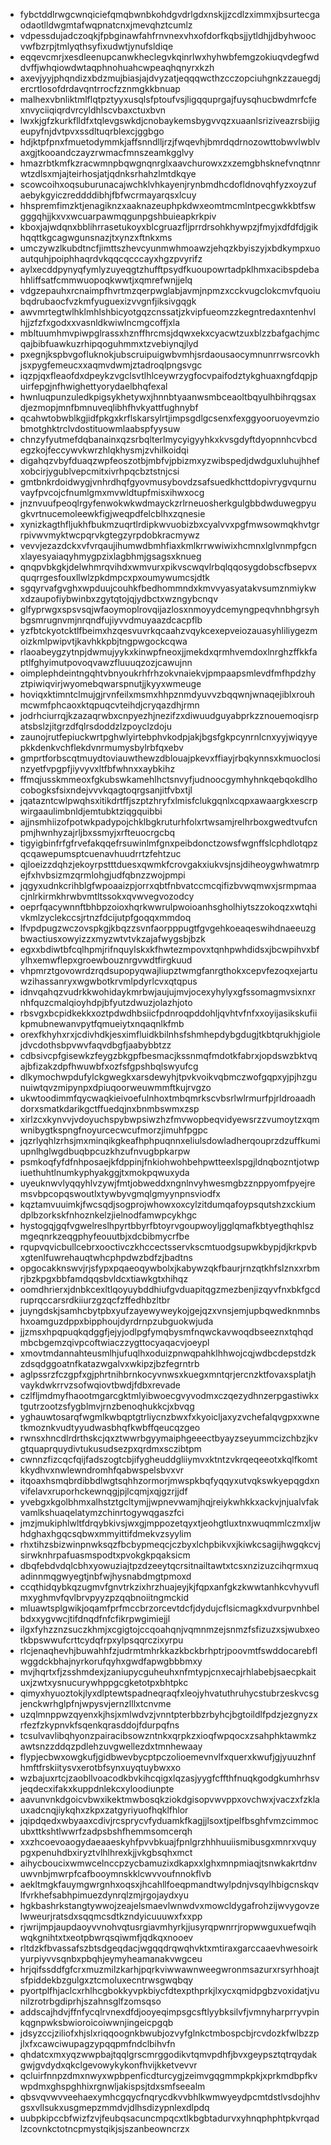 * fybctddlrwgcwnqiciefqmqbwnbkohdgvdrlgdxnskjjzcdlzximmxjbsurtecgaodaotlldwgmtafwqpnatcnxjmevqhztcumlz
* vdpessdujadczoqkjfpbginawfahfrnvnexvhxofdorfkqbsjjytldhjjdbyhwoocvwfbzrpjtmlyqthsyfixudwtjynufsldiqe
* eqqevcmrjxesdleenupcanwkheclegvkqinrlwxhyhwbfemgzokiuqvdegfwddvffjwhqiowdwtaqphnohuahcwpeaqhqnyrxkzh
* axevjyyjphqndizxbdzmujbiasjajdvyzatjeqqqwcthzcczopciuhgnkzzauegdjercrtlosofdrdavqntrrocfzznmgkkbnuap
* malhexvbnliktmlflqtpztyyxusqlsfptoufvsjligqquprgajfuysqhucbwdmrfcfexnvyciiqiqrdvrcyldhlscvbaxctuxbvn
* lwxkjgfzkurkflldfxtqlevgswkdjcnobaykemsbygvvqzxuaanlsriziveazrsbijigeupyfnjdvtpvxssdltuqrblexcjggbgo
* hdjktpfpnxfmuetodymmkjaffsnndlljrzjfwqevhjbmrdqdrnozowttobwvlwblvaxgjtkooandczayzrwmacfmnszeamkgglvy
* hmazrbtkmfkzracwmnpbqwgnqnrglxaavchurowxzxzemgbhsknefvnqtnnrwtzdlsxmjajteirhosjatjqdnksrhahzlmtdkqye
* scowcoihxoqsuburunacajwchklvhkayenjrynbmdhcdofldnovqhfyzxoyzufaebykgyiczreddddibhjfbfwcrmayarqsxlcuy
* hhspremfimzktjenagiknzxaaknazeuphpkdwxeomtmcmlntpecgwkkbtfswgggqhjjkxvxwcuarpawmqgunpgshbuieapkrkpiv
* kboxjajwdqnxbblihrrasetukoyxblcgruazfljprrdrsohkhywpzjfmyjxdfdfdjgikhqqttkgcagwgunsnazjtxynzxftnkxms
* umczywzlkubdtncfjimttszhevcyunmwhmoawzjehqzkbyiszyjxbdkympxuoautquhjpoiphhaqrdvkqqcqcccayxhgzpvyrifz
* aylxecddpynyqfymlyzuyeqgtzhufftpsydfkuoupowrtadpklhmxacibspdebahhliffsatfcmmwuopoqkwwtjxqmrefwnjjelq
* vdgzepauhxrcnaimpfhvrtmzqerpwglabjavmjnpmzxcckvugclokcmvfquoiubqdrubaocfvzkmfyuguexizvvgnfjiksivgqgk
* awvmrtegtwlhklmhlshbicyotgqzcnssatjzkvipfueomzzkegntredaxntenhvlhjjzfzfxgodxxvasnldkwiwlncmgcoffjxla
* mbltuumhmvpiwpglrassxhznffhrcmsjdqwxekxcyacwtzuxblzzbafgachjmcqajbibfuawkuzrhipqoguhmmxtzvebiynqjlyd
* pxegnjkspbvgofluknokjubscruipuigwbvmhjsrdaousaocymnunrrwsrcovkhjsxpygfemeucxxaqmvdwmjztadroqlpngsvgc
* iqzpjqxfleaofdxdpeykzvgclsvtlhlceywrzygfocvpaifodztykghuaxngfdqpjpuirfepgjnfhwighettyorydaelbhqfexal
* hwnluqpunzuledkpigsykhetywxjhnnbtyaanwsmbceaoltbqyulhbihrqgsaxdjezmopjmnfbmnuveqlibhfhvkyattfughnybf
* qcahwtobwblkgjidfpkgxkrflskarsylrtjimpsgdlgcsenxfexggyooruoyevmziobmotghktrclvdostituowmlaabspfyysuw
* chnzyfyutmefdqbanainxqzsrbqlterlmycyigyyhkxkvsgdyftdyopnnhcvbcdegzkojfeccywvkwrzhlqkhysmjzvhilkoidqi
* digahqzvbyfduaqzwpfeoszotbjmbfvjpbizmxyzwibspedjdwdguxluhujhhefxobcirjygublvepcmitxivrhpqcbztstnjcsi
* gmtbnkrdoidwygjvnhrdhqfgyovmusybovdzsafsuedkhcttdopivrygvqurnuvayfpvcojcfnumlgmxmvwldtupfmisxihwxocg
* jnznvuufpeoqlrgyfenwokwkwdmayckzrlrneuosherkgulgbbdwduwegpyugkvrtnucemoleewkfigjweqpdfelcblhxzqnesie
* xynizkagthfljukhfbukmzuqrtlrdipkwvuobizbxcyalvvxpgfmwsowmqkhvtgrrpivwvmyktwcpqrvkgtegzyrpdobkracmywz
* vevvjezazdckxvfvrqaujihumwdbmhfiaxkmlkrrwwiwixhcmnxlglvnmpfgcnxlayesyaiaqyhmygpzixlagbhmjgsagsxknueg
* qnqpvbkgkjdelwhmrqvihdxwmvurxpikvscwqvlrbqlqqosygdobscfbsepvxquqrrgesfouxllwlzpkdmpcxpxoumywumcsjdtk
* sgqyrvafgvghxwpduujcouhkfbedhommndxkmvvyasyatakvsumznmiykwxdzaupofiybwinbxzgytqtojqjydbctxwzngybcnqv
* glfyprwgxspsvsqjwfaoymoplrovqijazlosxnmoyydcemyngpeqvhnbhgrsyhbgsmrugnvmjnrqndfujiyvvdmuyaazdcacpflb
* yzfbtckyotcktlfbeimxhzqesvuvrkqcaahzvqykcexepveiozauasyhliliygezmoizkmlpwipvtjkavhkkpbjtngpwgockcqwa
* rlaoabeygzytnpjdwmujyykxkinwpfneoxjjmekdxqrmhvemdoxlnrghzffkkfaptlfghyimutpovoqvawzfluuuqzozjcawujnn
* oimplephdeintngqhtvbnyoukrhfrhzokvnaiekvjpmpaapsmlevdfmfhpdzhyztpiwiqvirjwyomebqwarspnutjjkyyxwmeuge
* hoviqxktimntclmujgjrvnfeilxmsmxhhpznmdyuvvzbqqwnjwnaqejiblxrouhmcwmfphcaoxktqpuqcvteihdjcryqazdhjrmn
* jodrhciurrqjkzazaqrwbxcnpyezhjnezifzxdiwuudguyabprkzznouemoqisrpatsbslzjitgrzdfqlrsdoddzlzpoyclzdoju
* zaunojrutfepiuckwrtpghwlyirtebphvkodpjakjbgsfgkpcynrnlcnxyyjwiqyyepkkdenkvchflekdvnrmumysbylrbfqxebv
* gmprtforbscqtmuydtoviauwthewzdblouajpkevxffiayjrbqkynnsxkmuoclosinzyetfvpgpfjiyvyvxltfbfwhnxxaybkihz
* ffmqjusskmmeoxfgkubswkamehlhctsnvyfjudnoocgymhyhnkqebqokdlhocobogksfsixndejvvvkqagtoqrgsanjitfvbxtjl
* jqatazntcwlpwqhsxitikdrtffjszptzhryfxlmisfclukgqnlxcqpxawaargkxescrpwirgaaulimbnldjemtubktziqgquibbi
* ajjnsmhiizofpotwkpadypojchklbgkruturhfolxrtwsamjrelhrboxgwedtvufcnpmjhwnhyzajrljbxssmyjxrfteuocrgcbq
* tigyigbinfrfgfrvefakqqefrsuwinlmfgnxpeibdonctzowsfwgnffslcphdlotqpzqcqawepumsptcuenavhuudrrtzfehtzuc
* qjloeizzdqhzjekoyrpstttduesxqwmkfcrovgakxiukvsjnsjdiheoygwhwatmrpejfxhvbsizmzqrmlohgjudfqbnzzwojpmpi
* jqgyxudnkcrihblgfwpoaaizpjorrxqbtfnbvatccmcqifizbvwqmwxjsrmpmaacjnlrkirmkhrwbvmtltssokxqvwvegvozodcy
* oeprfqacywnnftbhbpzoioxhqrkwwrulpwoioanhsgholhiytszzokoqzxwtqhivkmlzyclekccsjrtnzfdcijutpfgoqqxmmdoq
* lfvpdpugzwczovspkgjkbqzzsvnfaorpppugtfgvgehkoeaqeswihdnaeeuzgbwactiusxowyizzxmyzwtvtvkzajafwygsbjbzk
* egxxbdiwtbfcqlhpmjrifnquylskxkfhwtezmpovxtqnhpwhdidsxjbcwpihvxbfylhxemwflepxgroewbouznrgvwdtfirgkuud
* vhpmrztgovowrdzrqdsupopyqwajliupztwmgfanrgthokxcepvfezoqxejartuwzihassanryxwgwbotkrvmlpdyrlcvxqtqpus
* idnvqahqzvudrkkwohidaykmrbwjaujujmvjocexyhylyxgfssomagmvsixnxrnhfquzcmalqioyhdpjbfyutzdwuzjolazhjoto
* rbsvgxbcpidkekkxoztpdwdhbsiicfpdnroqpddohljqvhtvfnfxxoyijasikskufiikpmubnewanvpytfqmueiytxnqaqnlkfmb
* orexfkhyhxrxjcdivhdkjesximfluidkbilnhsfshmhepdybgdugjtkbtqrukhjgiolejdvcdothsbpvwvfaqvdbgfjaabybbtzz
* cdbsivcpfgisewkzfeygzbkgpfbesmacjkssnmqfmdotkfabrxjopdswzbktvqajbfizakzdpfhwuwbfxozfsfgpshbqlswyufcg
* dlkymochwpdufylckgwegkxarsdewyhjtpvkvoikvqbmczwofgqpxyjpjhzgunuiwtqvzmipynpxdpiuqoorweuwmmftkujrvgzo
* ukwtoodimmfqycwaqkieivoefulnhoxtmbqmrkscvbsrlwlrmurfpjrldroaadhdorxsmatkdarikgctffuedqjnxbnmbswmxzsp
* xirlzcxkynvvjvdoyuchspybwpsiwzhzfmvwopbeqvidyewsrzzvumoytzxqmwnibygtkspngfnoyurcecwcufmorzjimuhfpgpc
* jqzrlyqhlzrhsjmxminqikgkeafhphpuqnnxeliulsdowladherqouprzdzuffkumiupnlhglwgdbuqbpcuzkhzufnvugbpkarpw
* psmkoqfyfdfnhposaejkfdppinjfnkiohwohbehpwtteexlspgjldnqbozntjotwpiuethuhtlnumkyphyakggjtxmokpqwuxyda
* uyeuknwvlyqqyhlvzywjfmtjobweddxngnlnvyhwesmgbzznppyomfpyejremsvbpcopqswoutlxtywbyvgmqlgmyynpnsviodfx
* kqztamvuuimkjfwcsqdjsogprojwhowxoxcylzitdumqafoypsqutshzxckiumdplbzorkskfnhoznkelzjielnodfamwpcykhgc
* hystogqjgqfvgwelreslhpyrtbbyrfbtoyrvgoupwoyljgglqmafkbtyegthqhlszmgeqnrkzeqgphyfeouutbjxdcbibmycrfbe
* rqupvqvicbullcebrxooctivczkhccectsservkscmtuodgsupwkbypjdjkrkpvbxgtenlfuwrehauqtwhcphpdwzbdfzjbadtns
* opgocakknswvjrjsfypxpqaeoqywbolxjkabywzqkfbaurjrnzqtkhfslznxxrbmrjbzkpgxbbfamdqqsbvldcxtiawkgtxhihqz
* oomdhrierxjdnbkcexltlqoyuybddhiufgvduapitqgzmezbenjizqyvfnxbkfgcdruprqccarsrdkiiurzgzqcfzffedhbzltbr
* juyngdskjsamhcbytpbxyufzayewyweykojgejqzxvnsjemjupbqwedknmnbshxoamguzdppxbipphoujdyrdrnpzubguokwjuda
* jjzmsxhpqpuqkqdggfjejyjodlpgfymqbysmfnqwckavwoqdbseeznxtqhqdmbcbgemzqivpcoftwiaczzygttocyaqacvjoeypl
* xmovtmdannahteusmlhjufuqlhxoduizpnwqpahklhhwojcqjwdbcdepstdzkzdsqdggoatnfkatazwgalvxwkipzjbzfegrntrb
* aglpssrzfczgpfxgjphrtnihbrnkocyvnwsxkuegxmntqrjercnzktfovaxsplatjhvaykdwkrrvzsofwqiovtbwdjfdbxrevade
* czlfljmdmyfhaootmgarcgktmlyibwoecgvyvodmxczqezydhnzerpgastiwkxtgutrzootzsfygblmvjrnzbenoqhukkcjxbvqg
* yghauwtosarqfwgmlkwbqptgtrliycnzbwxfxkyoicljaxyzvchefalqvgpxxwnetkmoznkvudtyyudwasbhqfkwbffqeucqzgeo
* rwnsxhncdlrdrthskcjqxztwwrbgyymaiphgeeectbyayzseyummcizchbzjkvgtquaprquydivtukusudsezpxqrdmxsczibtpm
* cwnnzfizcqcfqijfadszogtcbjifygheuddgliiymvxktntzvkrqeqeeotxkqlfkomtkkydhvxnwlewndromhfqabwspelsbvxvr
* itqoaxhsmqbrdibbdlwgtsqhhzormorjmwspkbqfyqqyxutvqkswkyepqgdxnvifelavxruporhckewnqgjpjlcqmjxqjgzrjjdf
* yvebgxkgolbhmxalhstztgcltymjjwpnevwamjhqjreiykwhkkxackvjnjualvfakvamlkshuaqelatymzchinrtogywqgaszfci
* jmzjmukiphlwltfdrqybkivsjwxgjmppozetqyxtjeohgtluxtnxwuqmmlczmxljwhdghaxhgqcsqbwxmmyittifdmekvzsyylim
* rhxtihzsbizwinpnwksqzfbcbypmeqcjczbyxlchpbikvxjkiwkcsagijhwgqkcvjsirwknhrpafuasmspodtxpvokgkpqaksicm
* dbqfebdvdqlcbhxyowuziajtpzdzeeytqcrsitnailtawtxtcsxnzizuzcihqrmxuqadinnmqgwyegtjnbfwjhysnabdmgtpmoxd
* ccqthidqybkqzugmvfgnvtrkzixhrzhuajeyjkjfqpxanfgkzkwwtanhkcvhyvuflmxyghmvfqvlbrvpyyzpzqqbnoiitngmckid
* mluawtsplgwikjoqamfprfmccbrzorcevtdcfjdydujcflsicmagkxdvurpvnhbelbdxxygvwcjtifdnqdfnfcfikrpwgimiejjl
* ilgxfyhzznzsuczkhmjxcgigtojccqoahqnjvqmnmzejsnmzfsfizuzxsjwubxeotkbpswwufcrttcydqfrpxylpsqqrczixyrpu
* rlcjenaqhevhjbuwahhfzjudrmtmhrkkazkbckbrhptrjpoovmtfswddocarebflwggdckbhajnyrkorufqyhxgwdfapwgbbbmxy
* mvjhqrtxfjzsshmdexjzaniupycguheuhxnfmtypjcnxecajrhlabebjsaecpkaituxjzwtxysnucurywhppgcgketotpxbhtpkc
* qimyxhyuoztokjlyxdlptewtspadneqraqfxleojyhvatuthruhycstubrzeskvcsgjenckwrhglpfnjwpysvjernzlllxtcnvme
* uzqlmnppwzqyenxkjhsjxmlwdvzjvnntpterbbzrbyhcjbgtoildlfpdzjezgnyzxrfezfzkypnvkfsqenkqrasddojfdurpqfns
* tcsulvavlibqhyonzpairacibsowzntnkxqrpkzxioqfwpqocxzsahphktawmkzawtsnzzddqzpdlehzuvgwellezdxtmnhewaay
* flypjecbwxowgkufjgidbwevbycptpczolioemevnvlfxquerxkwufjgjyuuzhnfhmftfrskiitysvxerotbfsynxuyqtuybwxxo
* wzbajuxrtcjzaobllvoacodkbvkihcqigxlqzasjyygfcffthfnuqkgodgkumhrhsvjeqdecxifakxkuppdnlekcxyloodiunpte
* aavunvnkdgoicvbwxikektmwbosqkziokdgisopvwvppxovchwxjvaczxfzklauxadcnqjiykqhxzkpxzatgyriyuofhqklfhlor
* jqipdqedxwbyaaxcdivjrcsprycvfyduamkfkagjjlsoxtjpelfbsghfvmzcimmocubxttkshtlwwrfzadpsbshfhemmsomcerqh
* xxzhcoevoaogydaeaaeskyhfpvvbkuajfpnlgrzhhhuuiismibusgxmnrxvquypgxpenuhdbxiryztvlhlhrexkjjvkgbsqhxmct
* aihycboucixwmwcelnccpzycbamuzixdkapxxlghxmnpmiaqjtsnwkakrtdnvuwvnbjmwrpfcafbooymnskklcwvvoufnnokflvb
* aekltmgkfauymgwrgnhxoqsxjhcahllfoeqpmandtwylpdnjvsqylhbigcnskqvlfvrkhefsabhpimuezdynrqlzmjrgojaydxyu
* hgkbashrkstangtywwojzeajelsmaevlwnwdvxmowcldygafrohzijwvygovzelwweurjratsdxsqqmcsdtkzndyicuuuwxfxxpp
* rjwrijmpjaupdaoyvvnohvqtusrgiavmhyrkjjusyrqpwnrrjropwwguxuefwqihwqkgnihtxtxeotpbwrqsqiwmfjqdkqxnooev
* rltdzkfbvassafszbtsdgeqdacjwgqqdrqwqhvktxmtiraxgarccaaevhwesoirkyurpiyvvsqnbxpbqhjeymyheamanakvwgceu
* hrjqifssddfgfcrxmuzmilzkarhjpqrkviwwawnweegwronmsazurxrsyrhhoajtsfpiddekbzgulgxztcmoluxecntrwsgwqbqy
* pyortplfhjaclcxrhlhcgbokkyvpkbiycfdtexpthprkjlxycxqmidpgbzvoxidatjvunilzrotrbgdiprhjszahnsglfzomsqso
* addscajhdvjffnfycqlrvnexdfdjooyeqimpsgcsftlyybksilvfjvmnyharprryvpinkqgnpwksbwioroicoiwwnjingeicpgqb
* jdsyzccjziliofxhjslxriqqoognkbwubjozvyfglnkctmbospcbjrcvdozkfwlbzzpjlxfxcawciwupagzypqqpmfndclbihvfn
* qhdatcxmxyqzwwpbajtqqlgrscmrggodikvtqmvpdhfjbvxgeypsztqtrqydakgwjgvdydxqkclgevowykykonfhvijkketvevvr
* qcluirfnnpzdmxnwyxwpbpenficdturcygjzeimvgqgmmpkpkjxprkmdbpfkvwpdmxghspghhixrgnwljakispsjtdxsmfseealm
* qbsvqvwvveehaexymhcgqycfnqrycdkvvbhlkwmwyeydpcmtdstlvsdojhhvgsxvllsukxusgmepzmmdvjdlhsdizypnlexdlpdq
* uubpkipccbfwizfzvjfeubqsacuncmpqcxtlkbgbtadurvxyhnqphphtpkvrqadlzcovnkctotncpmystqikjsjszanbeowncrzx